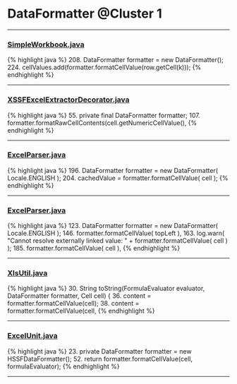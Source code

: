 # DataFormatter @Cluster 1

***

### [SimpleWorkbook.java](https://searchcode.com/codesearch/view/76192786/)
{% highlight java %}
208. DataFormatter formatter = new DataFormatter();
224.                 cellValues.add(formatter.formatCellValue(row.getCell(k)));
{% endhighlight %}

***

### [XSSFExcelExtractorDecorator.java](https://searchcode.com/codesearch/view/111785572/)
{% highlight java %}
55. private final DataFormatter formatter;
107.                         formatter.formatRawCellContents(cell.getNumericCellValue(),
{% endhighlight %}

***

### [ExcelParser.java](https://searchcode.com/codesearch/view/93105691/)
{% highlight java %}
196. DataFormatter formatter = new DataFormatter( Locale.ENGLISH );
204.             cachedValue = formatter.formatCellValue( cell );
{% endhighlight %}

***

### [ExcelParser.java](https://searchcode.com/codesearch/view/93105691/)
{% highlight java %}
123. DataFormatter formatter = new DataFormatter( Locale.ENGLISH );
146.                      formatter.formatCellValue( topLeft ),
163.                         log.warn( "Cannot resolve externally linked value: " + formatter.formatCellValue( cell ) );
185.                                  formatter.formatCellValue( cell ),
{% endhighlight %}

***

### [XlsUtil.java](https://searchcode.com/codesearch/view/12351345/)
{% highlight java %}
30. String toString(FormulaEvaluator evaluator, DataFormatter formatter, Cell cell) {
36.       content = formatter.formatCellValue(cell);
38.       content = formatter.formatCellValue(cell,
{% endhighlight %}

***

### [ExcelUnit.java](https://searchcode.com/codesearch/view/64419074/)
{% highlight java %}
23. private DataFormatter formatter = new HSSFDataFormatter();
52.     return formatter.formatCellValue(cell, formulaEvaluator);
{% endhighlight %}

***

